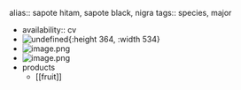 alias:: sapote hitam, sapote black, nigra
tags:: species, major

- availability:: cv
- ![undefined](https://peach-geographical-bat-397.mypinata.cloud/ipfs/QmUh8aHEmRoBjmLgREgBo23Rc26zXmRPvGBxudR4Wi72J6){:height 364, :width 534}
- ![image.png](https://peach-geographical-bat-397.mypinata.cloud/ipfs/QmS8S3ZCpVGnVXspmj6qYaHfs9m8ssxuoV13MSmLuzVgpP)
- ![image.png](https://peach-geographical-bat-397.mypinata.cloud/ipfs/QmPHtFeqP9KYxXtB6b5tiX3t5zE73836VX1wNMvoaUSqHW)
- products
	- [[fruit]]